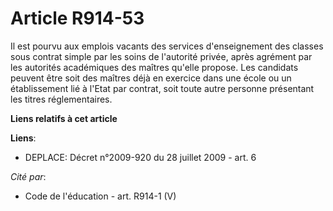# Article R914-53

Il est pourvu aux emplois vacants des services d'enseignement des classes sous  contrat simple par les soins de l'autorité
privée, après agrément par les  autorités académiques des maîtres qu'elle propose. Les candidats peuvent être  soit des
maîtres déjà en exercice dans une école ou un établissement lié à  l'Etat par contrat, soit toute autre personne présentant
les titres  réglementaires.

**Liens relatifs à cet article**

**Liens**:

  - DEPLACE: Décret n°2009-920 du 28 juillet 2009 - art. 6

_Cité par_:

  - Code de l'éducation - art. R914-1 (V)
